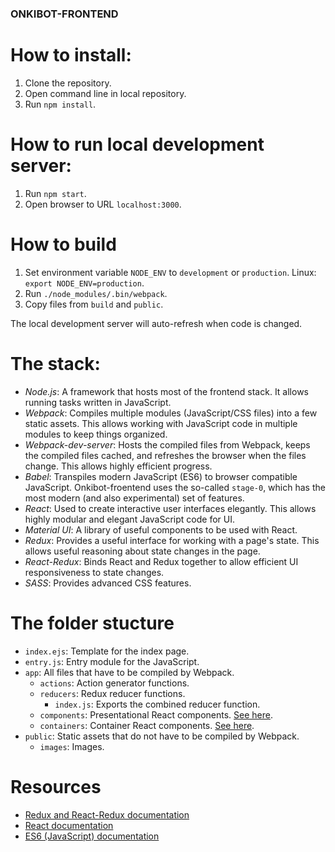 ### ONKIBOT-FRONTEND ###

# How to install:
1. Clone the repository.
2. Open command line in local repository.
3. Run `npm install`.

# How to run local development server:
1. Run `npm start`.
2. Open browser to URL `localhost:3000`.

# How to build
1. Set environment variable `NODE_ENV` to `development` or `production`. Linux: `export NODE_ENV=production`.
2. Run `./node_modules/.bin/webpack`.
3. Copy files from `build` and `public`.

The local development server will auto-refresh when code is changed.

# The stack:
- *Node.js*: A framework that hosts most of the frontend stack. It allows running tasks written in JavaScript.
- *Webpack*: Compiles multiple modules (JavaScript/CSS files) into a few static assets. This allows working with JavaScript code in multiple modules to keep things organized.
- *Webpack-dev-server*: Hosts the compiled files from Webpack, keeps the compiled files cached, and refreshes the browser when the files change. This allows highly efficient progress.
- *Babel*: Transpiles modern JavaScript (ES6) to browser compatible JavaScript. Onkibot-froentend uses the so-called `stage-0`, which has the most modern (and also experimental) set of features.
- *React*: Used to create interactive user interfaces elegantly. This allows highly modular and elegant JavaScript code for UI.
- *Material UI*: A library of useful components to be used with React.
- *Redux*: Provides a useful interface for working with a page's state. This allows useful reasoning about state changes in the page.
- *React-Redux*: Binds React and Redux together to allow efficient UI responsiveness to state changes.
- *SASS*: Provides advanced CSS features.

# The folder stucture
- `index.ejs`: Template for the index page.
- `entry.js`: Entry module for the JavaScript.
- `app`: All files that have to be compiled by Webpack.
    - `actions`: Action generator functions.
    - `reducers`: Redux reducer functions.
        - `index.js`: Exports the combined reducer function.
    - `components`: Presentational React components. [See here](http://redux.js.org/docs/basics/UsageWithReact.html).
    - `containers`: Container React components. [See here](http://redux.js.org/docs/basics/UsageWithReact.html).
- `public`: Static assets that do not have to be compiled by Webpack.
    - `images`: Images.

# Resources
- [Redux and React-Redux documentation](http://redux.js.org/)
- [React documentation](https://facebook.github.io/react/)
- [ES6 (JavaScript) documentation](http://es6-features.org/)